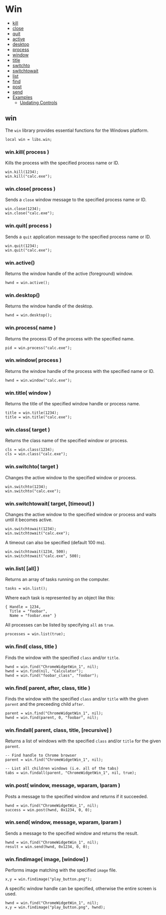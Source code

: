 ﻿
# Win
* [kill](#win_kill)
* [close](#win_close)
* [quit](#win_quit)
* [active](#win_active)
* [desktop](#win_desktop)
* [process](#win_process)
* [window](#win_window)
* [title](#win_title)
* [switchto](#win_switchto)
* [switchtowait](#win_switchtowait)
* [list](#win_list)
* [find](#win_find)
* [post](#win_post)
* [send](#win_send)
* [Examples](#Examples)
	* [Updating Controls](#Updating_Controls)



## win
The ``win`` library provides essential functions for the Windows platform.

	local win = libs.win;



### win.kill( process )
Kills the process with the specified process name or ID.

	win.kill(1234);
	win.kill("calc.exe");


### win.close( process )
Sends a ``close`` window message to the specified process name or ID.

	win.close(1234);
	win.close("calc.exe");


### win.quit( process )
Sends a ``quit`` application message to the specified process name or ID.

	win.quit(1234);
	win.quit("calc.exe");


### win.active()
Returns the window handle of the active (foreground) window.

	hwnd = win.active();


### win.desktop()
Returns the window handle of the desktop.

	hwnd = win.desktop();


### win.process( name )
Returns the process ID of the process with the specified name.

	pid = win.process("calc.exe");


### win.window( process )
Returns the window handle of the process with the specified name or ID.

	hwnd = win.window("calc.exe");


### win.title( window )
Returns the title of the specified window handle or process name.

	title = win.title(1234);
	title = win.title("calc.exe");


### win.class( target )
Returns the class name of the specified window or process.

	cls = win.class(1234);
	cls = win.class("calc.exe");


### win.switchto( target )
Changes the active window to the specified window or process.

	win.switchto(1234);
	win.switchto("calc.exe");


### win.switchtowait( target, [timeout] )
Changes the active window to the specified window or process and waits until it becomes active.

	win.switchtowait(1234);
	win.switchtowait("calc.exe");

A timeout can also be specified (default 100 ms).

	win.switchtowait(1234, 500);
	win.switchtowait("calc.exe", 500);


### win.list( [all] )
Returns an array of tasks running on the computer.

	tasks = win.list();

Where each task is represented by an object like this:

	{ Handle = 1234,
	  Title = "foobar",
	  Name = "foobar.exe" }

All processes can be listed by specifying ``all`` as ``true``.

	processes = win.list(true);


### win.find( class, title )
Finds the window with the specified ``class`` and/or ``title``.

	hwnd = win.find("ChromeWidgetWin_1", nil);
	hwnd = win.find(nil, "Calculator");
	hwnd = win.find("foobar_class", "foobar");


### win.find( parent, after, class, title )
Finds the window with the specified ``class`` and/or ``title`` with the given ``parent`` and the preceeding child ``after``.

	parent = win.find("ChromeWidgetWin_1", nil);
	hwnd = win.find(parent, 0, "foobar", nil);


### win.findall( parent, class, title, [recursive] )
Returns a list of windows with the specified ``class`` and/or ``title`` for the given ``parent``.

	-- Find handle to Chrome browser
	parent = win.find("ChromeWidgetWin_1", nil);

	-- List all children windows (i.e. all of the tabs)
	tabs = win.findall(parent, "ChromeWidgetWin_1", nil, true);


### win.post( window, message, wparam, lparam )
Posts a message to the specified window and returns if it succeeded.

	hwnd = win.find("ChromeWidgetWin_1", nil);
	success = win.post(hwnd, 0x1234, 0, 0);


### win.send( window, message, wparam, lparam )
Sends a message to the specified window and returns the result.

	hwnd = win.find("ChromeWidgetWin_1", nil);
	result = win.send(hwnd, 0x1234, 0, 0);


### win.findimage( image, [window] )
Performs image matching with the specified ``image`` file.

	x,y = win.findimage("play_button.png");

A specific window handle can be specified, otherwise the entire screen is used.

	hwnd = win.find("ChromeWidgetWin_1", nil);
	x,y = win.findimage("play_button.png", hwnd);

	
